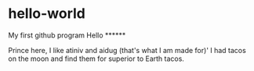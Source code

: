 # hello-world
My first github program
Hello ******

Prince here, I like atiniv and aidug (that's what I am made for)'
I had tacos on the moon and find them for superior to Earth tacos.
